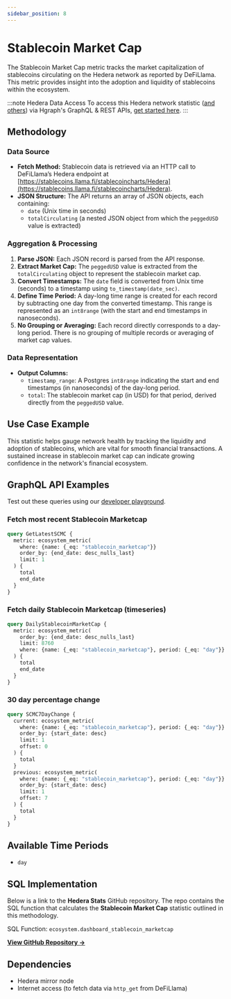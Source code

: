 ```yaml
---
sidebar_position: 8
---
```


# Stablecoin Market Cap

The Stablecoin Market Cap metric tracks the market capitalization of stablecoins circulating on the Hedera network as reported by DeFiLlama. This metric provides insight into the adoption and liquidity of stablecoins within the ecosystem.

:::note Hedera Data Access
To access this Hedera network statistic ([and others](/category/hedera-stats/)) via Hgraph's GraphQL & REST APIs, [get started here](https://www.hgraph.com/hedera).
:::

## Methodology

### Data Source
- **Fetch Method:** Stablecoin data is retrieved via an HTTP call to DeFiLlama’s Hedera endpoint at [https://stablecoins.llama.fi/stablecoincharts/Hedera](https://stablecoins.llama.fi/stablecoincharts/Hedera).
- **JSON Structure:** The API returns an array of JSON objects, each containing:
  - `date` (Unix time in seconds)
  - `totalCirculating` (a nested JSON object from which the `peggedUSD` value is extracted)

### Aggregation & Processing
1. **Parse JSON:** Each JSON record is parsed from the API response.
2. **Extract Market Cap:** The `peggedUSD` value is extracted from the `totalCirculating` object to represent the stablecoin market cap.
3. **Convert Timestamps:** The `date` field is converted from Unix time (seconds) to a timestamp using `to_timestamp(date_sec)`.
4. **Define Time Period:** A day-long time range is created for each record by subtracting one day from the converted timestamp. This range is represented as an `int8range` (with the start and end timestamps in nanoseconds).
5. **No Grouping or Averaging:** Each record directly corresponds to a day-long period. There is no grouping of multiple records or averaging of market cap values.

### Data Representation
- **Output Columns:**
  - `timestamp_range`: A Postgres `int8range` indicating the start and end timestamps (in nanoseconds) of the day-long period.
  - `total`: The stablecoin market cap (in USD) for that period, derived directly from the `peggedUSD` value.

## Use Case Example

This statistic helps gauge network health by tracking the liquidity and adoption of stablecoins, which are vital for smooth financial transactions. A sustained increase in stablecoin market cap can indicate growing confidence in the network's financial ecosystem.

## GraphQL API Examples

Test out these queries using our [developer playground](https://dashboard.hgraph.com).

### Fetch most recent Stablecoin Marketcap

```graphql
query GetLatestSCMC {
  metric: ecosystem_metric(
    where: {name: {_eq: "stablecoin_marketcap"}}
    order_by: {end_date: desc_nulls_last}
    limit: 1
  ) {
    total
    end_date
  }
}
```

### Fetch daily Stablecoin Marketcap (timeseries)

```graphql
query DailyStablecoinMarketCap {
  metric: ecosystem_metric(
    order_by: {end_date: desc_nulls_last}
    limit: 8760
    where: {name: {_eq: "stablecoin_marketcap"}, period: {_eq: "day"}}
  ) {
    total
    end_date
  }
}
```

### 30 day percentage change

```graphql
query SCMC7DayChange {
  current: ecosystem_metric(
    where: {name: {_eq: "stablecoin_marketcap"}, period: {_eq: "day"}}
    order_by: {start_date: desc}
    limit: 1
    offset: 0
  ) {
    total
  }
  previous: ecosystem_metric(
    where: {name: {_eq: "stablecoin_marketcap"}, period: {_eq: "day"}}
    order_by: {start_date: desc}
    limit: 1
    offset: 7
  ) {
    total
  }
}
```

## Available Time Periods

- `day`

## SQL Implementation

Below is a link to the **Hedera Stats** GitHub repository. The repo contains the SQL function that calculates the **Stablecoin Market Cap** statistic outlined in this methodology.

SQL Function: `ecosystem.dashboard_stablecoin_marketcap`

**[View GitHub Repository →](https://github.com/hgraph-io/hedera-stats)**

## Dependencies
- Hedera mirror node
- Internet access (to fetch data via `http_get` from DeFiLlama)
